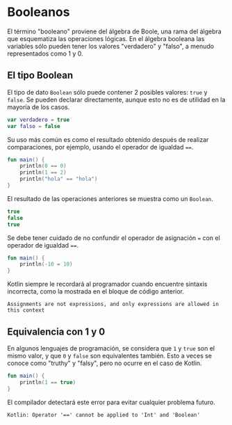 # Booleanos

El término "booleano" proviene del álgebra de Boole, una rama del álgebra que esquematiza las operaciones lógicas.
En el álgebra booleana las variables sólo pueden tener los valores "verdadero" y "falso", a menudo representados como 1 y 0.

## El tipo Boolean

El tipo de dato `Boolean` sólo puede contener 2 posibles valores: `true` y `false`.
Se pueden declarar directamente, aunque esto no es de utilidad en la mayoría de los casos.

```kotlin
var verdadero = true
var falso = false
```

Su uso más común es como el resultado obtenido después de realizar comparaciones, por ejemplo, usando el operador de igualdad `==`.

```kotlin
fun main() {
    println(0 == 0)
    println(1 == 2)
    println("hola" == "hola")
}
```

El resultado de las operaciones anteriores se muestra como un `Boolean`.

```kotlin
true
false
true
```

Se debe tener cuidado de no confundir el operador de asignación `=` con el operador de igualdad `==`.

```kotlin
fun main() {
    println(-10 = 10)
}
```

Kotlin siempre le recordará al programador cuando encuentre sintaxis incorrecta, como la mostrada en el bloque de código anterior.

```text
Assignments are not expressions, and only expressions are allowed in this context
```

## Equivalencia con 1 y 0

En algunos lenguajes de programación, se considera que `1` y `true` son el mismo valor, y que `0` y `false` son equivalentes también.
Esto a veces se conoce como "truthy" y "falsy", pero no ocurre en el caso de Kotlin.

```kotlin
fun main() {
    println(1 == true)
}
```

El compilador detectará este error para evitar cualquier problema futuro.

```text
Kotlin: Operator '==' cannot be applied to 'Int' and 'Boolean'
```
